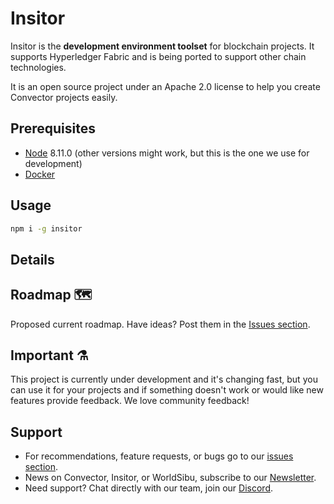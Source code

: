 # Insitor

Insitor is the **development environment toolset** for blockchain projects. It supports Hyperledger Fabric and is being ported to support other chain technologies.

It is an open source project under an Apache 2.0 license to help you create Convector projects easily.

## Prerequisites

* [Node](https://nodejs.org/en/download/) 8.11.0 (other versions might work, but this is the one we use for development)
* [Docker](https://www.docker.com/community-edition)

## Usage

```bash
npm i -g insitor
```

## Details


## Roadmap 🗺

Proposed current roadmap. Have ideas? Post them in the [Issues section](https://github.com/worldsibu/insitor/issues).

## Important ⚗️

This project is currently under development and it's changing fast, but you can use it for your projects and if something doesn't work or would like new features provide feedback. We love community feedback!

## Support

* For recommendations, feature requests, or bugs go to our [issues section](https://github.com/worldsibu/insitor/issues).
* News on Convector, Insitor, or WorldSibu, subscribe to our [Newsletter](https://worldsibu.io/subscribe/).
* Need support? Chat directly with our team, join our [Discord](https://discord.gg/twRwpWt).